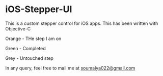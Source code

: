 # iOS-Stepper-UI
This is a custom stepper control for iOS apps. This has been written with Objective-C

Orange - THe step I am on

Green - Completed

Grey - Untouched step



In any query, feel free to mail me at soumalya022@gmail.com
